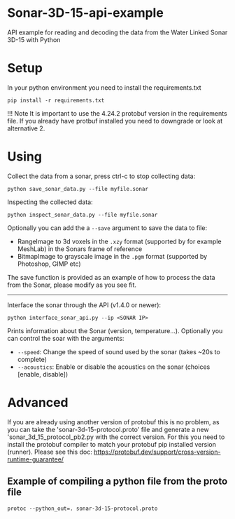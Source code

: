 # Sonar-3D-15-api-example

API example for reading and decoding the data from the Water Linked Sonar 3D-15 with Python

# Setup

In your python environment you need to install the requirements.txt 
```consol
pip install -r requirements.txt
```
!!! Note
    It is important to use the 4.24.2 protobuf version in the requirements file. If you already have protbuf installed you need to downgrade or look at alternative 2.

# Using

Collect the data from a sonar, press ctrl-c to stop collecting data:

```consol
python save_sonar_data.py --file myfile.sonar
```

Inspecting the collected data:

```consol
python inspect_sonar_data.py --file myfile.sonar
```

Optionally you can add the a `--save` argument to save the data to file:
- RangeImage to 3d voxels in the `.xzy` format (supported by for example MeshLab) in the Sonars frame of reference
- BitmapImage to grayscale image in the `.pgm` format (supported by Photoshop, GIMP etc)

The save function is provided as an example of how to process the data from the Sonar, please modify as you see fit.
_____
Interface the sonar through the API (v1.4.0 or newer):

```consol
python interface_sonar_api.py --ip <SONAR IP>
```
Prints information about the Sonar (version, temperature...). Optionally you can control the soar with the arguments:
- `--speed`: Change the speed of sound used by the sonar (takes ~20s to complete)
- `--acoustics`: Enable or disable the acoustics on the sonar (choices [enable, disable]) 

# Advanced

If you are already using another version of protobuf this is no problem, as you can take the 'sonar-3d-15-protocol.proto' file and generate a new 'sonar_3d_15_protocol_pb2.py with the correct version. For this you need to install the protobuf compiler to match your protobuf pip installed version (runner). Please see this doc: https://protobuf.dev/support/cross-version-runtime-guarantee/

## Example of compiling a python file from the proto file
```consol
protoc --python_out=. sonar-3d-15-protocol.proto  
```